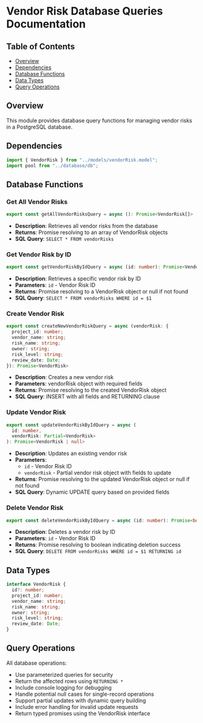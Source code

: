 # Vendor Risk Database Queries Documentation

## Table of Contents

- [Overview](#overview)
- [Dependencies](#dependencies)
- [Database Functions](#database-functions)
- [Data Types](#data-types)
- [Query Operations](#query-operations)

## Overview

This module provides database query functions for managing vendor risks in a PostgreSQL database.

## Dependencies

```typescript
import { VendorRisk } from "../models/vendorRisk.model";
import pool from "../database/db";
```

## Database Functions

### Get All Vendor Risks

```typescript
export const getAllVendorRisksQuery = async (): Promise<VendorRisk[]>
```

- **Description**: Retrieves all vendor risks from the database
- **Returns**: Promise resolving to an array of VendorRisk objects
- **SQL Query**: `SELECT * FROM vendorRisks`

### Get Vendor Risk by ID

```typescript
export const getVendorRiskByIdQuery = async (id: number): Promise<VendorRisk | null>
```

- **Description**: Retrieves a specific vendor risk by ID
- **Parameters**: `id` - Vendor Risk ID
- **Returns**: Promise resolving to a VendorRisk object or null if not found
- **SQL Query**: `SELECT * FROM vendorRisks WHERE id = $1`

### Create Vendor Risk

```typescript
export const createNewVendorRiskQuery = async (vendorRisk: {
  project_id: number;
  vendor_name: string;
  risk_name: string;
  owner: string;
  risk_level: string;
  review_date: Date;
}): Promise<VendorRisk>
```

- **Description**: Creates a new vendor risk
- **Parameters**: vendorRisk object with required fields
- **Returns**: Promise resolving to the created VendorRisk object
- **SQL Query**: INSERT with all fields and RETURNING clause

### Update Vendor Risk

```typescript
export const updateVendorRiskByIdQuery = async (
  id: number,
  vendorRisk: Partial<VendorRisk>
): Promise<VendorRisk | null>
```

- **Description**: Updates an existing vendor risk
- **Parameters**:
  - `id` - Vendor Risk ID
  - `vendorRisk` - Partial vendor risk object with fields to update
- **Returns**: Promise resolving to the updated VendorRisk object or null if not found
- **SQL Query**: Dynamic UPDATE query based on provided fields

### Delete Vendor Risk

```typescript
export const deleteVendorRiskByIdQuery = async (id: number): Promise<boolean>
```

- **Description**: Deletes a vendor risk by ID
- **Parameters**: `id` - Vendor Risk ID
- **Returns**: Promise resolving to boolean indicating deletion success
- **SQL Query**: `DELETE FROM vendorRisks WHERE id = $1 RETURNING id`

## Data Types

```typescript
interface VendorRisk {
  id?: number;
  project_id: number;
  vendor_name: string;
  risk_name: string;
  owner: string;
  risk_level: string;
  review_date: Date;
}
```

## Query Operations

All database operations:

- Use parameterized queries for security
- Return the affected rows using `RETURNING *`
- Include console logging for debugging
- Handle potential null cases for single-record operations
- Support partial updates with dynamic query building
- Include error handling for invalid update requests
- Return typed promises using the VendorRisk interface
